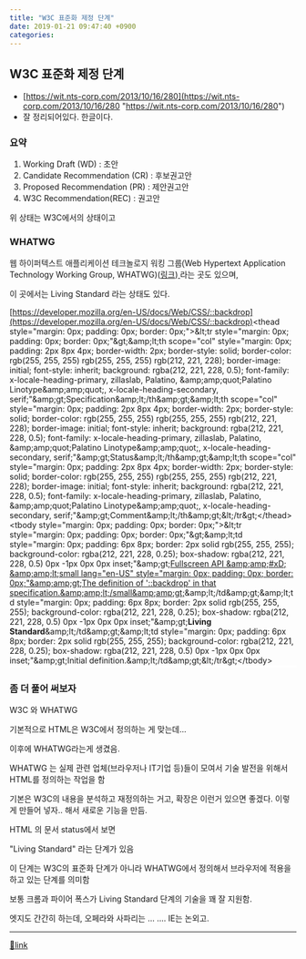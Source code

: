 ```yaml
---
title: "W3C 표준화 제정 단계"
date: 2019-01-21 09:47:40 +0900
categories: 
---
```

  

W3C 표준화 제정 단계
-------------

- [https://wit.nts-corp.com/2013/10/16/280](https://wit.nts-corp.com/2013/10/16/280 "https://wit.nts-corp.com/2013/10/16/280")
- 잘 정리되어있다. 한글이다.


### 요약

1. Working Draft (WD) : 초안
2. Candidate Recommendation (CR) : 후보권고안
3. Proposed Recommendation (PR) : 제안권고안
4. W3C Recommendation(REC) : 권고안

위 상태는 W3C에서의 상태이고



  
  
### WHATWG 

<font color="#222222" face="sans-serif">웹 하이퍼텍스트 애플리케이션 테크놀로지 워킹 그룹(</font>Web Hypertext Application Technology Working Group, WHATWG)([링크](https://whatwg.org/ "링크"))[ ](https://html.spec.whatwg.org/ "whatwg ")라는 곳도 있으며, 

이 곳에서는 Living Standard 라는 상태도 있다.

[https://developer.mozilla.org/en-US/docs/Web/CSS/::backdrop](https://developer.mozilla.org/en-US/docs/Web/CSS/::backdrop)<table class="standard-table" style="margin: 0px 0px 24px; padding: 0px; border: 2px solid rgb(255, 255, 255); width: 569px; max-width: 100%; color: rgb(51, 51, 51); font-family: Arial, x-locale-body, sans-serif; font-size: 16px; letter-spacing: -0.04448px; background-color: rgb(255, 255, 255);">&lt;thead style="margin: 0px; padding: 0px; border: 0px;"&gt;&amp;lt;tr style="margin: 0px; padding: 0px; border: 0px;"&amp;gt;&amp;amp;lt;th scope="col" style="margin: 0px; padding: 2px 8px 4px; border-width: 2px; border-style: solid; border-color: rgb(255, 255, 255) rgb(255, 255, 255) rgb(212, 221, 228); border-image: initial; font-style: inherit; background: rgba(212, 221, 228, 0.5); font-family: x-locale-heading-primary, zillaslab, Palatino, &amp;amp;amp;quot;Palatino Linotype&amp;amp;amp;quot;, x-locale-heading-secondary, serif;"&amp;amp;gt;Specification&amp;amp;lt;/th&amp;amp;gt;&amp;amp;lt;th scope="col" style="margin: 0px; padding: 2px 8px 4px; border-width: 2px; border-style: solid; border-color: rgb(255, 255, 255) rgb(255, 255, 255) rgb(212, 221, 228); border-image: initial; font-style: inherit; background: rgba(212, 221, 228, 0.5); font-family: x-locale-heading-primary, zillaslab, Palatino, &amp;amp;amp;quot;Palatino Linotype&amp;amp;amp;quot;, x-locale-heading-secondary, serif;"&amp;amp;gt;Status&amp;amp;lt;/th&amp;amp;gt;&amp;amp;lt;th scope="col" style="margin: 0px; padding: 2px 8px 4px; border-width: 2px; border-style: solid; border-color: rgb(255, 255, 255) rgb(255, 255, 255) rgb(212, 221, 228); border-image: initial; font-style: inherit; background: rgba(212, 221, 228, 0.5); font-family: x-locale-heading-primary, zillaslab, Palatino, &amp;amp;amp;quot;Palatino Linotype&amp;amp;amp;quot;, x-locale-heading-secondary, serif;"&amp;amp;gt;Comment&amp;amp;lt;/th&amp;amp;gt;&amp;lt;/tr&amp;gt;&lt;/thead&gt;&lt;tbody style="margin: 0px; padding: 0px; border: 0px;"&gt;&amp;lt;tr style="margin: 0px; padding: 0px; border: 0px;"&amp;gt;&amp;amp;lt;td style="margin: 0px; padding: 6px 8px; border: 2px solid rgb(255, 255, 255); background-color: rgba(212, 221, 228, 0.25); box-shadow: rgba(212, 221, 228, 0.5) 0px -1px 0px 0px inset;"&amp;amp;gt;[Fullscreen API  &amp;amp;amp;#xD;
&amp;amp;amp;lt;small lang="en-US" style="margin: 0px; padding: 0px; border: 0px;"&amp;amp;amp;gt;The definition of '::backdrop' in that specification.&amp;amp;amp;lt;/small&amp;amp;amp;gt;](https://fullscreen.spec.whatwg.org/#::backdrop-pseudo-element)&amp;amp;lt;/td&amp;amp;gt;&amp;amp;lt;td style="margin: 0px; padding: 6px 8px; border: 2px solid rgb(255, 255, 255); background-color: rgba(212, 221, 228, 0.25); box-shadow: rgba(212, 221, 228, 0.5) 0px -1px 0px 0px inset;"&amp;amp;gt;**Living Standard**&amp;amp;lt;/td&amp;amp;gt;&amp;amp;lt;td style="margin: 0px; padding: 6px 8px; border: 2px solid rgb(255, 255, 255); background-color: rgba(212, 221, 228, 0.25); box-shadow: rgba(212, 221, 228, 0.5) 0px -1px 0px 0px inset;"&amp;amp;gt;Initial definition.&amp;amp;lt;/td&amp;amp;gt;&amp;lt;/tr&amp;gt;&lt;/tbody&gt;</table>  
### 좀 더 풀어 써보자

W3C 와 WHATWG

  


기본적으로 HTML은 W3C에서 정의하는 게 맞는데...

이후에 WHATWG라는게 생겼음.

  


WHATWG 는 실제 관련 업체(브라우저나 IT기업 등)들이 모여서 기술 발전을 위해서 HTML를 정의하는 작업을 함

기본은 W3C의 내용을 분석하고 재정의하는 거고, 확장은 이런거 있으면 좋겠다. 이렇게 만들어 넣자.. 해서 새로운 기능을 만듬.

  


HTML 의 문서 status에서 보면

"Living Standard" 라는 단계가 있음

이 단계는 W3C의 표준화 단계가 아니라 WHATWG에서 정의해서 브라우저에 적용을 하고 있는 단계를 의미함

보통 크롬과 파이어 폭스가 Living Standard 단계의 기술을 꽤 잘 지원함.

엣지도 간간히 하는데, 오페라와 사파리는 ... .... IE는 논외고.

  
  


  ***
[🔗link](http://www.mins01.com/mh/tech/read/1250)